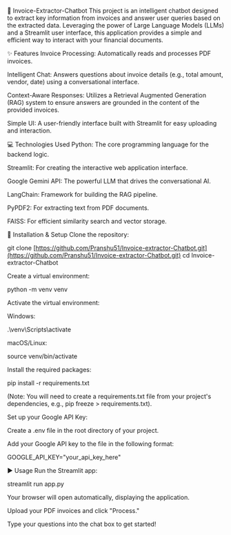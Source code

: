 🧾 Invoice-Extractor-Chatbot
This project is an intelligent chatbot designed to extract key information from invoices and answer user queries based on the extracted data. Leveraging the power of Large Language Models (LLMs) and a Streamlit user interface, this application provides a simple and efficient way to interact with your financial documents.

✨ Features
Invoice Processing: Automatically reads and processes PDF invoices.

Intelligent Chat: Answers questions about invoice details (e.g., total amount, vendor, date) using a conversational interface.

Context-Aware Responses: Utilizes a Retrieval Augmented Generation (RAG) system to ensure answers are grounded in the content of the provided invoices.

Simple UI: A user-friendly interface built with Streamlit for easy uploading and interaction.

💻 Technologies Used
Python: The core programming language for the backend logic.

Streamlit: For creating the interactive web application interface.

Google Gemini API: The powerful LLM that drives the conversational AI.

LangChain: Framework for building the RAG pipeline.

PyPDF2: For extracting text from PDF documents.

FAISS: For efficient similarity search and vector storage.

🚀 Installation & Setup
Clone the repository:

git clone [https://github.com/Pranshu51/Invoice-extractor-Chatbot.git](https://github.com/Pranshu51/Invoice-extractor-Chatbot.git)
cd Invoice-extractor-Chatbot

Create a virtual environment:

python -m venv venv

Activate the virtual environment:

Windows:

.\venv\Scripts\activate

macOS/Linux:

source venv/bin/activate

Install the required packages:

pip install -r requirements.txt

(Note: You will need to create a requirements.txt file from your project's dependencies, e.g., pip freeze > requirements.txt).

Set up your Google API Key:

Create a .env file in the root directory of your project.

Add your Google API key to the file in the following format:

GOOGLE_API_KEY="your_api_key_here"

▶️ Usage
Run the Streamlit app:

streamlit run app.py

Your browser will open automatically, displaying the application.

Upload your PDF invoices and click "Process."

Type your questions into the chat box to get started!
